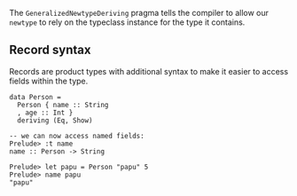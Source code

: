 The `GeneralizedNewtypeDeriving` pragma tells the compiler to allow our `newtype` to rely on the typeclass instance for the type it contains.

## Record syntax
Records are product types with additional syntax to make it easier to access fields within the type.
```
data Person =
  Person { name :: String
  , age :: Int }
  deriving (Eq, Show)

-- we can now access named fields:
Prelude> :t name
name :: Person -> String

Prelude> let papu = Person "papu" 5
Prelude> name papu
"papu"
```

